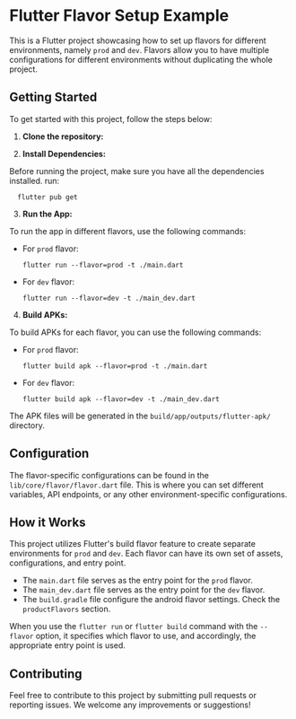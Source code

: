 # Flutter Flavor Setup Example

This is a Flutter project showcasing how to set up flavors for different environments, namely `prod` and `dev`. Flavors allow you to have multiple configurations for different environments without duplicating the whole project.

## Getting Started

To get started with this project, follow the steps below:

1. **Clone the repository:**

2. **Install Dependencies:**

Before running the project, make sure you have all the dependencies installed.
run:

```
  flutter pub get
```

3. **Run the App:**

To run the app in different flavors, use the following commands:

- For `prod` flavor:

  ```
  flutter run --flavor=prod -t ./main.dart
  ```

- For `dev` flavor:
  ```
  flutter run --flavor=dev -t ./main_dev.dart
  ```

4. **Build APKs:**

To build APKs for each flavor, you can use the following commands:

- For `prod` flavor:

  ```
  flutter build apk --flavor=prod -t ./main.dart
  ```

- For `dev` flavor:
  ```
  flutter build apk --flavor=dev -t ./main_dev.dart
  ```

The APK files will be generated in the `build/app/outputs/flutter-apk/` directory.

## Configuration

The flavor-specific configurations can be found in the `lib/core/flavor/flavor.dart` file. This is where you can set different variables, API endpoints, or any other environment-specific configurations.

## How it Works

This project utilizes Flutter's build flavor feature to create separate environments for `prod` and `dev`. Each flavor can have its own set of assets, configurations, and entry point.

- The `main.dart` file serves as the entry point for the `prod` flavor.
- The `main_dev.dart` file serves as the entry point for the `dev` flavor.
- The `build.gradle` file configure the android flavor settings. Check the `productFlavors` section.

When you use the `flutter run` or `flutter build` command with the `--flavor` option, it specifies which flavor to use, and accordingly, the appropriate entry point is used.

## Contributing

Feel free to contribute to this project by submitting pull requests or reporting issues. We welcome any improvements or suggestions!
